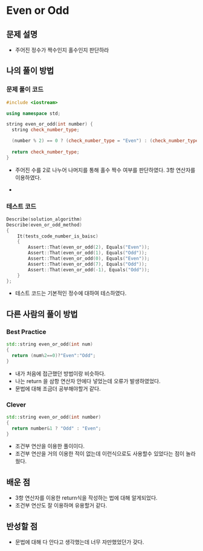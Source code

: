 # Even or Odd

## 문제 설명

*  주어진 정수가 짝수인지 홀수인지 판단하라

## 나의 풀이 방법

### 문제 풀이 코드
```c++
#include <iostream>

using namespace std;

string even_or_odd(int number) {
  string check_number_type;

  (number % 2) == 0 ? (check_number_type = "Even") : (check_number_type = "Odd");
  
  return check_number_type;
}

```
*  주어진 수를 2로 나누어 나머지를 통해 홀수 짝수 여부를 판단하였다. 3항 연산자를 이용하였다.

*  
### 테스트 코드
```c++
Describe(solution_algorithm)
Describe(even_or_odd_method)
{
    It(tests_code_number_is_baisc)
    {
        Assert::That(even_or_odd(2), Equals("Even"));
        Assert::That(even_or_odd(1), Equals("Odd"));
        Assert::That(even_or_odd(0), Equals("Even"));
        Assert::That(even_or_odd(7), Equals("Odd"));
        Assert::That(even_or_odd(-1), Equals("Odd"));
    }
};
```

*  테스트 코드는 기본적인 정수에 대하여 테스하였다.

## 다른 사람의 풀이 방법

### Best Practice

```c++
std::string even_or_odd(int num) 
{
  return (num%2==0)?"Even":"Odd";
}
```

* 내가 처음에 접근했던 방법이랑 비슷하다.
* 나는 return 을 삼항 연산자 안에다 넣었는데 오류가 발생하였었다.
* 문법에 대해 조금더 공부해야할거 같다.

### Clever

```c++
std::string even_or_odd(int number) 
{
  return number&1 ? "Odd" : "Even";
}
```

*  조건부 연산을 이용한 풀이이다. 
*  조건부 연산을 거의 이용한 적이 없는데 이런식으로도 사용할수 있었다는 점이 놀라웠다.
## 배운 점

*  3항 연산자를 이용한 return식을 작성하는 법에 대해 알게되었다.
*  조건부 연산도 잘 이용하며 유용할거 같다.

## 반성할 점

*  문법에 대해 다 안다고 생각했는데 너무 자만했었던가 갖다.

